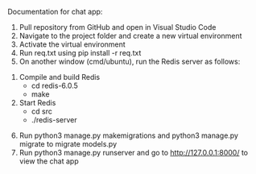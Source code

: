 Documentation for chat app:
1.	Pull repository from GitHub and open in Visual Studio Code
2.	Navigate to the project folder and create a new virtual environment
3.	Activate the virtual environment
4.	Run req.txt using pip install -r req.txt
5.	On another window (cmd/ubuntu), run the Redis server as follows:
1)	Compile and build Redis
      - cd redis-6.0.5
      - make
2)	Start Redis
      - cd src	
      - ./redis-server
6.	Run python3 manage.py makemigrations and python3 manage.py migrate to migrate models.py
7.	Run python3 manage.py runserver and go to http://127.0.0.1:8000/ to view the chat app 
